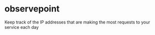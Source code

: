 # observepoint
Keep track of the IP addresses that are making the most requests to your service each day
